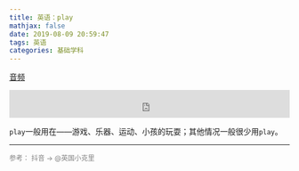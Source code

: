 ```yaml
---
title: 英语：play
mathjax: false
date: 2019-08-09 20:59:47
tags: 英语
categories: 基础学科
---
```

[音频](http://image.huvjie.com/190809N_img01.mp3)

<!--more-->

<embed height="50" width=100% autostart="false" autoplay="false" loop="false" src="http://image.huvjie.com/190809N_img01.mp3">


`play`一般用在——游戏、乐器、运动、小孩的玩耍；其他情况一般很少用`play`。

<hr/>
<span style="color:gray;font-size:12px">
参考：  抖音 -> @英国小克里
</span>

